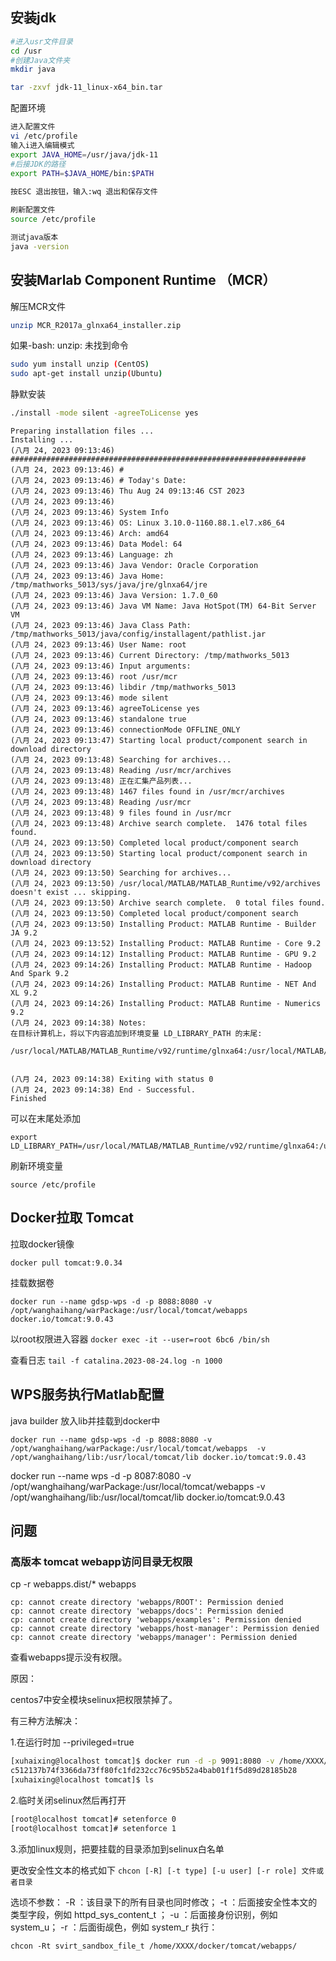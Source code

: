 ## 安装jdk


```sh
#进入usr文件目录
cd /usr
#创建Java文件夹
mkdir java

tar -zxvf jdk-11_linux-x64_bin.tar

```

配置环境

```sh
进入配置文件
vi /etc/profile
输入i进入编辑模式
export JAVA_HOME=/usr/java/jdk-11 
#后接JDK的路径
export PATH=$JAVA_HOME/bin:$PATH
 
按ESC 退出按钮，输入:wq 退出和保存文件
```


```sh
刷新配置文件
source /etc/profile
```


```sh
测试java版本
java -version
```

## 安装Marlab Component Runtime （MCR）


解压MCR文件
```sh
unzip MCR_R2017a_glnxa64_installer.zip
```

如果-bash: unzip: 未找到命令

```sh
sudo yum install unzip (CentOS)
sudo apt-get install unzip(Ubuntu)
```
静默安装
```sh
./install -mode silent -agreeToLicense yes
```

```
Preparing installation files ...
Installing ...
(八月 24, 2023 09:13:46) ##################################################################
(八月 24, 2023 09:13:46) #
(八月 24, 2023 09:13:46) # Today's Date: 
(八月 24, 2023 09:13:46) Thu Aug 24 09:13:46 CST 2023
(八月 24, 2023 09:13:46) 
(八月 24, 2023 09:13:46) System Info
(八月 24, 2023 09:13:46) OS: Linux 3.10.0-1160.88.1.el7.x86_64
(八月 24, 2023 09:13:46) Arch: amd64
(八月 24, 2023 09:13:46) Data Model: 64
(八月 24, 2023 09:13:46) Language: zh
(八月 24, 2023 09:13:46) Java Vendor: Oracle Corporation
(八月 24, 2023 09:13:46) Java Home: /tmp/mathworks_5013/sys/java/jre/glnxa64/jre
(八月 24, 2023 09:13:46) Java Version: 1.7.0_60
(八月 24, 2023 09:13:46) Java VM Name: Java HotSpot(TM) 64-Bit Server VM
(八月 24, 2023 09:13:46) Java Class Path: /tmp/mathworks_5013/java/config/installagent/pathlist.jar
(八月 24, 2023 09:13:46) User Name: root
(八月 24, 2023 09:13:46) Current Directory: /tmp/mathworks_5013
(八月 24, 2023 09:13:46) Input arguments: 
(八月 24, 2023 09:13:46) root /usr/mcr
(八月 24, 2023 09:13:46) libdir /tmp/mathworks_5013
(八月 24, 2023 09:13:46) mode silent
(八月 24, 2023 09:13:46) agreeToLicense yes
(八月 24, 2023 09:13:46) standalone true
(八月 24, 2023 09:13:46) connectionMode OFFLINE_ONLY
(八月 24, 2023 09:13:47) Starting local product/component search in download directory
(八月 24, 2023 09:13:48) Searching for archives...
(八月 24, 2023 09:13:48) Reading /usr/mcr/archives
(八月 24, 2023 09:13:48) 正在汇集产品列表...
(八月 24, 2023 09:13:48) 1467 files found in /usr/mcr/archives
(八月 24, 2023 09:13:48) Reading /usr/mcr
(八月 24, 2023 09:13:48) 9 files found in /usr/mcr
(八月 24, 2023 09:13:48) Archive search complete.  1476 total files found.
(八月 24, 2023 09:13:50) Completed local product/component search
(八月 24, 2023 09:13:50) Starting local product/component search in download directory
(八月 24, 2023 09:13:50) Searching for archives...
(八月 24, 2023 09:13:50) /usr/local/MATLAB/MATLAB_Runtime/v92/archives doesn't exist ... skipping.
(八月 24, 2023 09:13:50) Archive search complete.  0 total files found.
(八月 24, 2023 09:13:50) Completed local product/component search
(八月 24, 2023 09:13:50) Installing Product: MATLAB Runtime - Builder JA 9.2
(八月 24, 2023 09:13:52) Installing Product: MATLAB Runtime - Core 9.2
(八月 24, 2023 09:14:12) Installing Product: MATLAB Runtime - GPU 9.2
(八月 24, 2023 09:14:26) Installing Product: MATLAB Runtime - Hadoop And Spark 9.2
(八月 24, 2023 09:14:26) Installing Product: MATLAB Runtime - NET And XL 9.2
(八月 24, 2023 09:14:26) Installing Product: MATLAB Runtime - Numerics 9.2
(八月 24, 2023 09:14:38) Notes: 
在目标计算机上，将以下内容追加到环境变量 LD_LIBRARY_PATH 的末尾:

/usr/local/MATLAB/MATLAB_Runtime/v92/runtime/glnxa64:/usr/local/MATLAB/MATLAB_Runtime/v92/bin/glnxa64:/usr/local/MATLAB/MATLAB_Runtime/v92/sys/os/glnxa64:


(八月 24, 2023 09:14:38) Exiting with status 0
(八月 24, 2023 09:14:38) End - Successful.
Finished
```


可以在末尾处添加

```
export LD_LIBRARY_PATH=/usr/local/MATLAB/MATLAB_Runtime/v92/runtime/glnxa64:/usr/local/MATLAB/MATLAB_Runtime/v92/bin/glnxa64:/usr/local/MATLAB/MATLAB_Runtime/v92/sys/os/glnxa64:
```


刷新环境变量

```source /etc/profile```

## Docker拉取 Tomcat
拉取docker镜像

`docker pull tomcat:9.0.34`
 
 挂载数据卷


`docker run --name gdsp-wps -d -p 8088:8080 -v /opt/wanghaihang/warPackage:/usr/local/tomcat/webapps  docker.io/tomcat:9.0.43`


以root权限进入容器
`docker exec -it --user=root 6bc6 /bin/sh `


查看日志
`tail -f catalina.2023-08-24.log -n 1000`






## WPS服务执行Matlab配置

java builder 放入lib并挂载到docker中


`docker run --name gdsp-wps -d -p 8088:8080 -v /opt/wanghaihang/warPackage:/usr/local/tomcat/webapps  -v /opt/wanghaihang/lib:/usr/local/tomcat/lib docker.io/tomcat:9.0.43`

docker run --name wps -d -p 8087:8080 -v /opt/wanghaihang/warPackage:/usr/local/tomcat/webapps -v /opt/wanghaihang/lib:/usr/local/tomcat/lib  docker.io/tomcat:9.0.43

## 问题
### 高版本 tomcat webapp访问目录无权限
 cp -r webapps.dist/* webapps
```
cp: cannot create directory 'webapps/ROOT': Permission denied
cp: cannot create directory 'webapps/docs': Permission denied
cp: cannot create directory 'webapps/examples': Permission denied
cp: cannot create directory 'webapps/host-manager': Permission denied
cp: cannot create directory 'webapps/manager': Permission denied
```

查看webapps提示没有权限。


原因：

centos7中安全模块selinux把权限禁掉了。

有三种方法解决：

1.在运行时加 --privileged=true

```sh
[xuhaixing@localhost tomcat]$ docker run -d -p 9091:8080 -v /home/XXXX/docker/tomcat/webapps/:/usr/local/tomcat/webapps/ --privileged=true --name managertomcat XXXX/mytomcat
c512137b74f3366da73ff80fc1fd232cc76c95b52a4bab01f1f5d89d28185b28
[xuhaixing@localhost tomcat]$ ls
```
 

2.临时关闭selinux然后再打开
    
 

```sh
[root@localhost tomcat]# setenforce 0
[root@localhost tomcat]# setenforce 1
```
 

3.添加linux规则，把要挂载的目录添加到selinux白名单

更改安全性文本的格式如下
`chcon [-R] [-t type] [-u user] [-r role] 文件或者目录`

选顷不参数： 
-R  ：该目录下的所有目录也同时修改； 
-t  ：后面接安全性本文的类型字段，例如 httpd_sys_content_t ； 
-u  ：后面接身份识别，例如 system_u； 
-r  ：后面街觇色，例如 system_r
执行：

`chcon -Rt svirt_sandbox_file_t /home/XXXX/docker/tomcat/webapps/`
